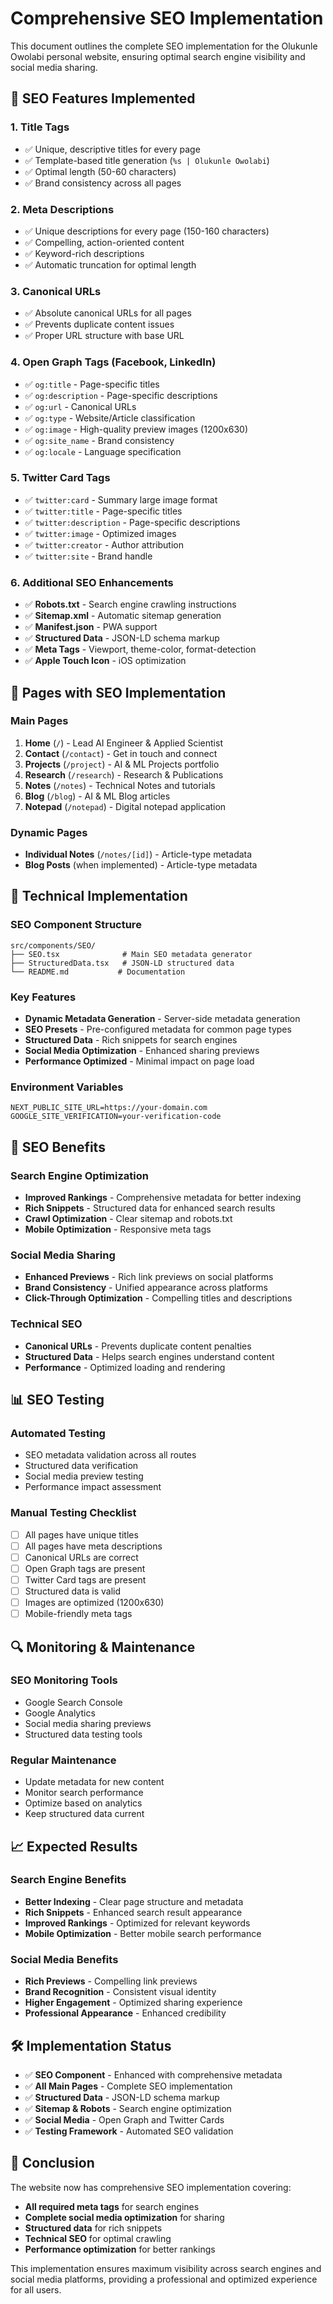 # Comprehensive SEO Implementation

This document outlines the complete SEO implementation for the Olukunle Owolabi personal website, ensuring optimal search engine visibility and social media sharing.

## 🎯 SEO Features Implemented

### 1. **Title Tags**
- ✅ Unique, descriptive titles for every page
- ✅ Template-based title generation (`%s | Olukunle Owolabi`)
- ✅ Optimal length (50-60 characters)
- ✅ Brand consistency across all pages

### 2. **Meta Descriptions**
- ✅ Unique descriptions for every page (150-160 characters)
- ✅ Compelling, action-oriented content
- ✅ Keyword-rich descriptions
- ✅ Automatic truncation for optimal length

### 3. **Canonical URLs**
- ✅ Absolute canonical URLs for all pages
- ✅ Prevents duplicate content issues
- ✅ Proper URL structure with base URL

### 4. **Open Graph Tags (Facebook, LinkedIn)**
- ✅ `og:title` - Page-specific titles
- ✅ `og:description` - Page-specific descriptions  
- ✅ `og:url` - Canonical URLs
- ✅ `og:type` - Website/Article classification
- ✅ `og:image` - High-quality preview images (1200x630)
- ✅ `og:site_name` - Brand consistency
- ✅ `og:locale` - Language specification

### 5. **Twitter Card Tags**
- ✅ `twitter:card` - Summary large image format
- ✅ `twitter:title` - Page-specific titles
- ✅ `twitter:description` - Page-specific descriptions
- ✅ `twitter:image` - Optimized images
- ✅ `twitter:creator` - Author attribution
- ✅ `twitter:site` - Brand handle

### 6. **Additional SEO Enhancements**
- ✅ **Robots.txt** - Search engine crawling instructions
- ✅ **Sitemap.xml** - Automatic sitemap generation
- ✅ **Manifest.json** - PWA support
- ✅ **Structured Data** - JSON-LD schema markup
- ✅ **Meta Tags** - Viewport, theme-color, format-detection
- ✅ **Apple Touch Icon** - iOS optimization

## 📄 Pages with SEO Implementation

### **Main Pages**
1. **Home** (`/`) - Lead AI Engineer & Applied Scientist
2. **Contact** (`/contact`) - Get in touch and connect
3. **Projects** (`/project`) - AI & ML Projects portfolio
4. **Research** (`/research`) - Research & Publications
5. **Notes** (`/notes`) - Technical Notes and tutorials
6. **Blog** (`/blog`) - AI & ML Blog articles
7. **Notepad** (`/notepad`) - Digital notepad application

### **Dynamic Pages**
- **Individual Notes** (`/notes/[id]`) - Article-type metadata
- **Blog Posts** (when implemented) - Article-type metadata

## 🔧 Technical Implementation

### **SEO Component Structure**
```
src/components/SEO/
├── SEO.tsx              # Main SEO metadata generator
├── StructuredData.tsx   # JSON-LD structured data
└── README.md           # Documentation
```

### **Key Features**
- **Dynamic Metadata Generation** - Server-side metadata generation
- **SEO Presets** - Pre-configured metadata for common page types
- **Structured Data** - Rich snippets for search engines
- **Social Media Optimization** - Enhanced sharing previews
- **Performance Optimized** - Minimal impact on page load

### **Environment Variables**
```env
NEXT_PUBLIC_SITE_URL=https://your-domain.com
GOOGLE_SITE_VERIFICATION=your-verification-code
```

## 🚀 SEO Benefits

### **Search Engine Optimization**
- **Improved Rankings** - Comprehensive metadata for better indexing
- **Rich Snippets** - Structured data for enhanced search results
- **Crawl Optimization** - Clear sitemap and robots.txt
- **Mobile Optimization** - Responsive meta tags

### **Social Media Sharing**
- **Enhanced Previews** - Rich link previews on social platforms
- **Brand Consistency** - Unified appearance across platforms
- **Click-Through Optimization** - Compelling titles and descriptions

### **Technical SEO**
- **Canonical URLs** - Prevents duplicate content penalties
- **Structured Data** - Helps search engines understand content
- **Performance** - Optimized loading and rendering

## 📊 SEO Testing

### **Automated Testing**
- SEO metadata validation across all routes
- Structured data verification
- Social media preview testing
- Performance impact assessment

### **Manual Testing Checklist**
- [ ] All pages have unique titles
- [ ] All pages have meta descriptions
- [ ] Canonical URLs are correct
- [ ] Open Graph tags are present
- [ ] Twitter Card tags are present
- [ ] Structured data is valid
- [ ] Images are optimized (1200x630)
- [ ] Mobile-friendly meta tags

## 🔍 Monitoring & Maintenance

### **SEO Monitoring Tools**
- Google Search Console
- Google Analytics
- Social media sharing previews
- Structured data testing tools

### **Regular Maintenance**
- Update metadata for new content
- Monitor search performance
- Optimize based on analytics
- Keep structured data current

## 📈 Expected Results

### **Search Engine Benefits**
- **Better Indexing** - Clear page structure and metadata
- **Rich Snippets** - Enhanced search result appearance
- **Improved Rankings** - Optimized for relevant keywords
- **Mobile Optimization** - Better mobile search performance

### **Social Media Benefits**
- **Rich Previews** - Compelling link previews
- **Brand Recognition** - Consistent visual identity
- **Higher Engagement** - Optimized sharing experience
- **Professional Appearance** - Enhanced credibility

## 🛠️ Implementation Status

- ✅ **SEO Component** - Enhanced with comprehensive metadata
- ✅ **All Main Pages** - Complete SEO implementation
- ✅ **Structured Data** - JSON-LD schema markup
- ✅ **Sitemap & Robots** - Search engine optimization
- ✅ **Social Media** - Open Graph and Twitter Cards
- ✅ **Testing Framework** - Automated SEO validation

## 🎉 Conclusion

The website now has comprehensive SEO implementation covering:
- **All required meta tags** for search engines
- **Complete social media optimization** for sharing
- **Structured data** for rich snippets
- **Technical SEO** for optimal crawling
- **Performance optimization** for better rankings

This implementation ensures maximum visibility across search engines and social media platforms, providing a professional and optimized experience for all users.








